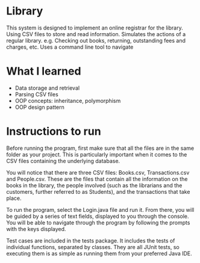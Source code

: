 # Library
This system is designed to implement an online registrar for the library. Using CSV files to store and read information. Simulates 
the actions of a regular library. e.g. Checking out books, returning, outstanding fees and charges, etc. Uses a command line tool to 
navigate 

# What I learned 
- Data storage and retrieval
- Parsing CSV files 
- OOP concepts: inheritance, polymorphism 
- OOP design pattern


 
# Instructions to run
Before running the program, first make sure that all the files are in the same folder as your project. This is particularly important when it comes to the CSV files containing the underlying database. 

You will notice that there are three CSV files: Books.csv, Transactions.csv and People.csv. These are the files that contain all the information on the books in the library, the people involved (such as the librarians and the customers, further referred to as Students), and the transactions that take place. 

To run the program, select the Login.java file and run it. From there, you will be guided by a series of text fields, displayed to you through the console. You will be able to navigate through the program by following the prompts with the keys displayed. 

Test cases are included in the tests package. It includes the tests of individual functions, separated by classes. They are all JUnit tests, so executing them is as simple as running them from your preferred Java IDE.
